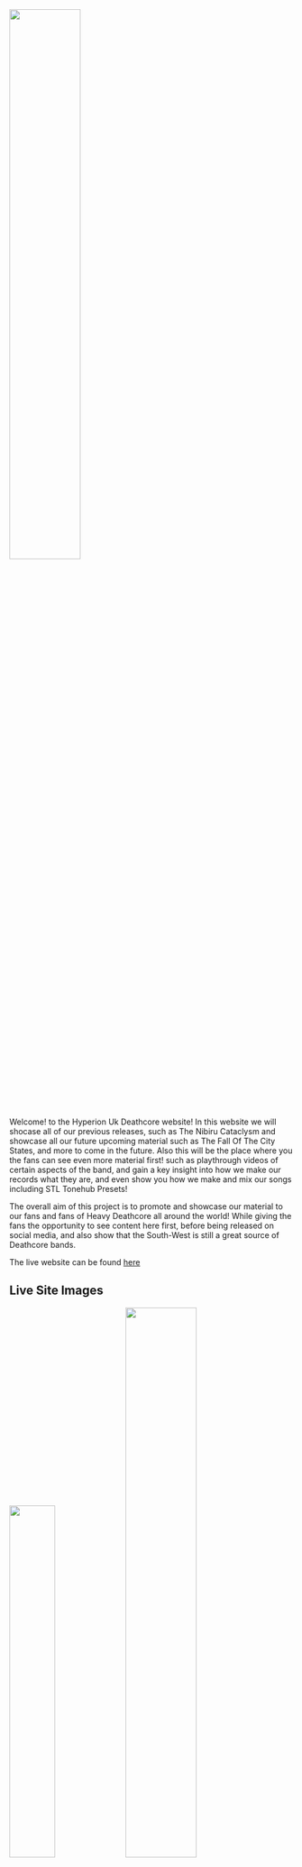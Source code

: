 <div>
<img src="assets/images/cropped-cold-logo-min.jpg" width="50%">
</div>

Welcome! to the Hyperion Uk Deathcore website! In this website we will shocase all of our previous releases, such as The Nibiru Cataclysm and showcase all our future upcoming material such as The Fall Of The City States, and more to come in the future. Also this will be the place where you the fans can see even more material first! such as playthrough videos of certain aspects of the band, and gain a key insight into how we make our records what they are, and even show you how we make and mix our songs including STL Tonehub Presets!

The overall aim of this project is to promote and showcase our material to our fans and fans of Heavy Deathcore all around the world! While giving the fans the opportunity to see content here first, before being released on social media, and also show that the South-West is still a great source of Deathcore bands. 

The live website can be found [here](https://8stringking.github.io/Hyperion-Deathcore-Milestone/)
<h2>Live Site Images</h2>
<div>
<img src="assets/images/multi-devicecapture.jpg" width=40%>
<img src="assets/images/pc-capture.jpg" width=50%>
<img src="assets/images/gallery-bundle.jpg" width=40%>
<img src="assets/images/live-site-footer.jpg" width=50%>
</div>
<h1>Index</h1>
<ol>
    <li>User Experience</li>
    <ul>
        <li>What this project is and why</li>
        <li>Target audience</li>
        <li>What the fans can expect/Web Design</li>
        <li>Wire frames</li>
        <li>Accessibility for everyone (visual readers etc)</li>
    </ul>
    <li>Website features</li>
    <li>Methods for creating the site (html5 css etc)</li>
    <li>Testing</li>
    <li>Bugs</li>
    <li>Future plans and goals for the website</li>
    <li>Deployment</li>
    <li>Refrences </li>
</ol>
<hr>

<h1>User Experience</h1>

<p>Welcome to the Hyperion website. This website is the hub for Hyperion content before anywhere else, and why weve chosen to do this is to give the fans a more in depth, and personal view of Hyperion rather than a standard Facebook or Instagram layout. We think this does reflect Hyperion in the best way and hope to grow our fanbase using this website. It also gives people the opportunity to book Hyperion for any event rather than using social media messages, as is the standard and sets out clear guidelines from the start.</p>

<p>Weve tailored the design of this website for the fans of heavy music from Deathcore to Djent, and of all ages and all peoples, which is why the website is darker than the average website, and this has been done to capitilize on our eye catching artwork and to really make the content stand out, and to showcase how much artwork has been created for Hyperion.</p>
<hr>
<h2>What the fans can expect/Web Design</h2>
<hr>
<p>The Fans can expect a dark, simple, easy to navigate website packed full of all of our content in one place. No more scrolling through albums on facebook, or never ending scrolling on instagram, its all here and simple to navigate from page to page with a Navigation bar that we believe is stylish and is slightly bigger than your average to give the user the ease of accessing everything instantly. They can also expect UN-RELEASED previews of our next EP 'Fall of the city states', bands dont typically do this, however we believe that the ability to listen to new songs not released anywhere else is a VITAL part of drawing new fans to us and the website and incredibly exciting for fans also.</p>
<hr>
<h1>Wire Frames</h1>
<div>
    <img src="assets/wireframes/index-home-wireframe.jpeg" width=30%>
    <img src="assets/wireframes/gallery-wireframe.jpeg" width=30%>
    <img src="assets/wireframes/tours-wireframe.jpeg" width=30%>
    <img src="assets/wireframes/merch-wireframe.jpeg" width=30%>
    <img src="assets/wireframes/booking-wireframe.jpeg" width=30%>
    <img src="assets/wireframes/nibiru-wireframe.jpeg" width=30%>
    <img src="assets/wireframes/citystates-wireframe.jpeg" width=30%>
    <img src="assets/css/images/space-logo-min.jpg" width=60%>
</div>
    <div>
    <p>As you can see from the wireframes in the planning stage, the end result is pretty close, and the only reason this happened is due to the overall visual aspect of the page once I started coding the project. These changes were the track previews on the homepage, and the hyperion artwork, I didnt think it made sense having the track previews at the bottom below artwork and thought it was more user friendly to have the artwork almost act as a sub footer. Other than this i was really happy to be able to keep everything as is.
    </p>
    </div>
<hr>
<h1>Accessibility for EVERYONE</h1>
<p>In keeping with the values of the Metal community as a whole, and Hyperions own values. We have made sure in the creation of this website we include everyones needs, which is why our website can be read by visual screen readers for our fans that are visually impaired to make sure no one is left out.</p>
<hr>
<h1>Website Features</h1>
<p>The Hyperion website includes a few features including, an animated nav bar, links directly for youtube videos, a fully functional form section, functional audio players for all new tracks and links to merch stores and the bands facebook and youtube channels. Unlike facebook and instagram and youtube (which are the primary source for fans interacting with a band and seeing their content) this website has been designed to have everyone in one place for the user.</p>
<p>The youtube links are done as such that they will play on the same webpage so that they can keep scrolling along that page as they listen to music (facebook/instagram/youtube currently cannot support this function) and the user can immerse themselves within all content on that page</p>
<p>The form section is alot more detailed than most, this is mainly due to in my 10 years playing in bands, and booking shows, this is the minimal information needed for a reliable booking, however we have made sure this is even more accurate by adding a clendar, and a clock for dates and times, and made sure it is viewable on all devices</p>
<p>Audio players are used throughout the site with the ability to scroll within a track, this has been done for releasing unreleased content, especially if you want to re-listen to a particular section within a song, and again so the user can continue to scroll within that page while listening to our tracks</p>
<p>The site contains two forms of clickable links. These are for the merch sites, using pictures for links as we know the target audience will recognise these famous logos and can choose where to get their merch from, this is an important part of driving the sales of merch. These days we know that people dont tend to spend too long viewing anything online at a time so by using these logos helps people make their choice faster and making their experience even better. The second is obviously the social media links, which weve used icons that will load up in seperate tabs so the user can stay where they are on the site.</p>
<hr>
<h1>Methods for creating the site (html5 css etc)</h1>
<ul>
    <li><a href="https://en.wikipedia.org/wiki/HTML">HTML5</a> (was used for structuring and presenting content of the website)</li>
    <li><a href="https://en.wikipedia.org/wiki/CSS">CSS</a> (used for the styling of the content)</li>
    <li><a href="https://fonts.google.com/">Google Fonts</a> (used for all the font styling within the project, fonts used were Cinzel, and Cinzel decorative with serif used for a backup)</li>
    <li><a href="https://www.bootstrapcdn.com/">Bootstrap</a> (used for the responsive code in the header for multiple devices)</li>
    <li><a href="https://fontawesome.com/">Font Awesome</a> (used for the social media icons)</li>
    <li><a href="https://www.w3schools.com/">W3schools</a> (this was used for the coding of the booking form into two columns, and the nav bar logo)</li>
    <li><a href="https://www.google.co.uk/chrome/?brand=FKPE&gclid=EAIaIQobChMI3q3IpujM9AIVk-vtCh2m9AWjEAAYASAAEgIG-_D_BwE&gclsrc=aw.ds">Chrome</a> (used to debug and test the source code using HTML5 and to test site responsiveness)</li>
    <li><a href="https://github.com/">Github</a> (used to create the repository and store the projects code after pushed from Git)</li>
    <li><a href="https://www.gitpod.io/">Gitpod</a> (used for the editing of code within the project for the site)</li>
    <li><a href="https://placeit.net/">Placeit</a> (was used for the mockup image for multiple devices)</li>
    <li><a href="https://validator.w3.org/">W3C Markup</a> (used for validating the html5 code)</li>
    <li><a href="https://jigsaw.w3.org/css-validator/">Jigsaw Validation</a> (used for validating the CSS code)</li>
    </ul>
<hr>
<h1>Testing</h1>
<h2>CSS Validation</h2>
<div>
<img src="assets/testing-images/css-validation.jpg" width=80%> 
</div>
<p>Above is the CSS validation using <a href="https://jigsaw.w3.org/css-validator/">Jigsaw Validation</a> No errors were found. </p>
<h2>HTML Validation</h2>
<h3>Home page</h3>
<img src="assets/testing-images/index-html-validation.jpg" width=80%>
<h3>Gallery</h3>
<img src="assets/testing-images/gallery-html-validation.jpg" width=80%>
<h3>Tours</h3>
<img src="assets/testing-images/tours-html-validation.jpg" width=80%>
<h3>Merch</h3>
<img src="assets/testing-images/merch-html-validation.jpg" width=80%>
<h3>Booking</h3>
<img src="assets/testing-images/booking-html-validation.jpg" width=80%>
<h3>The Nibiru Cataclysm</h3>
<img src="assets/testing-images/nibiru-html-validation.jpg" width=80%>
<h3>Fall Of The City States</h3>
<img src="assets/testing-images/citystates-html-validation.jpg" width=80%>
<p>Above is the validation for the HTML code using <a href="https://validator.w3.org/">W3C Markup</a>

<h1>Device Testing/Responsive Design Testing</h1>



 